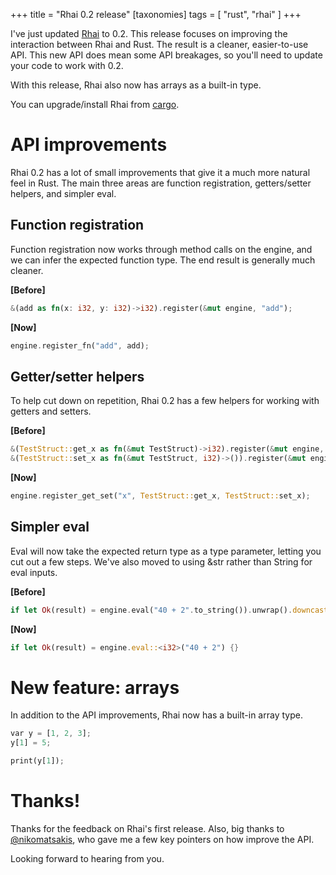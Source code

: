 +++
title = "Rhai 0.2 release"
[taxonomies]
tags = [ "rust", "rhai" ]
+++

I've just updated [Rhai](https://github.com/jntrnr/rhai) to 0.2.  This release focuses on improving the interaction between Rhai and Rust.  The result is a cleaner, easier-to-use API.  This new API does mean some API breakages, so you'll need to update your code to work with 0.2.

With this release, Rhai also now has arrays as a built-in type.

You can upgrade/install Rhai from [cargo](https://crates.io/crates/rhai).

# API improvements

Rhai 0.2 has a lot of small improvements that give it a much more natural feel in Rust.  The main three areas are function registration, getters/setter helpers, and simpler eval.

## Function registration

Function registration now works through method calls on the engine, and we can infer the expected function type.  The end result is generally much cleaner.

__[Before]__

```rust
&(add as fn(x: i32, y: i32)->i32).register(&mut engine, "add");
```

__[Now]__

```rust
engine.register_fn("add", add);
```

## Getter/setter helpers

To help cut down on repetition, Rhai 0.2 has a few helpers for working with getters and setters.

__[Before]__

```rust
&(TestStruct::get_x as fn(&mut TestStruct)->i32).register(&mut engine, "get$x");
&(TestStruct::set_x as fn(&mut TestStruct, i32)->()).register(&mut engine, "set$x");
```

__[Now]__

```rust
engine.register_get_set("x", TestStruct::get_x, TestStruct::set_x);
```


## Simpler eval

Eval will now take the expected return type as a type parameter, letting you cut out a few steps.  We've also moved to using &str rather than String for eval inputs.

__[Before]__

```rust
if let Ok(result) = engine.eval("40 + 2".to_string()).unwrap().downcast::<i32>() {}
```

__[Now]__

```rust
if let Ok(result) = engine.eval::<i32>("40 + 2") {}
```

# New feature: arrays

In addition to the API improvements, Rhai now has a built-in array type.  

```rust
var y = [1, 2, 3]; 
y[1] = 5; 

print(y[1]);
```

# Thanks!

Thanks for the feedback on Rhai's first release.  Also, big thanks to [@nikomatsakis](https://twitter.com/nikomatsakis), who gave me a few key pointers on how improve the API.

Looking forward to hearing from you. 